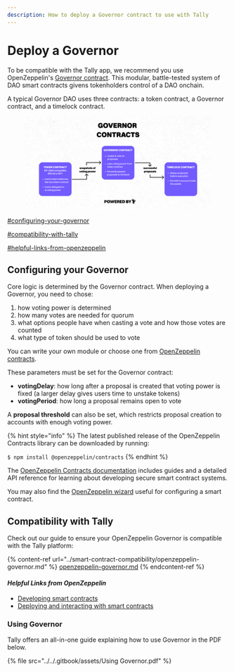 ```yaml
---
description: How to deploy a Governor contract to use with Tally
---
```


# Deploy a Governor

To be compatible with the Tally app, we recommend you use OpenZeppelin's [Governor contract](https://docs.openzeppelin.com/contracts/4.x/api/governance). This modular, battle-tested system of DAO smart contracts givens tokenholders control of a DAO onchain.

A typical Governor DAO uses three contracts: a token contract, a Governor contract, and a timelock contract.

<figure><img src="../../.gitbook/assets/image (122).png" alt=""><figcaption></figcaption></figure>

[#configuring-your-governor](deploy-a-dao-with-token-voting.md#configuring-your-governor "mention")

[#compatibility-with-tally](deploy-a-dao-with-token-voting.md#compatibility-with-tally "mention")

[#helpful-links-from-openzeppelin](deploy-a-dao-with-token-voting.md#helpful-links-from-openzeppelin "mention")

## Configuring your Governor

Core logic is determined by the Governor contract. When deploying a Governor, you need to chose:

1. how voting power is determined
2. how many votes are needed for quorum
3. what options people have when casting a vote and how those votes are counted
4. what type of token should be used to vote

You can write your own module or choose one from [OpenZeppelin contracts](https://docs.openzeppelin.com/contracts/4.x/).

These parameters must be set for the Governor contract:

* **votingDelay**: how long after a proposal is created that voting power is fixed (a larger delay gives users time to unstake tokens)
* **votingPeriod**: how long a proposal remains open to vote

A **proposal threshold** can also be set, which restricts proposal creation to accounts with enough voting power.

{% hint style="info" %}
The latest published release of the OpenZeppelin Contracts library can be downloaded by running:

`$ npm install @openzeppelin/contracts`
{% endhint %}

The [OpenZeppelin Contracts documentation](https://docs.openzeppelin.com/contracts/4.x/) includes guides and a detailed API reference for learning about developing secure smart contract systems.

You may also find the [OpenZeppelin wizard](https://wizard.openzeppelin.com/) useful for configuring a smart contract.

## Compatibility with Tally

Check out our guide to ensure your OpenZeppelin Governor is compatible with the Tally platform:

{% content-ref url="../smart-contract-compatibility/openzeppelin-governor.md" %}
[openzeppelin-governor.md](../smart-contract-compatibility/openzeppelin-governor.md)
{% endcontent-ref %}

#### _Helpful Links from OpenZeppelin_

* [Developing smart contracts](https://docs.openzeppelin.com/learn/developing-smart-contracts)
* [Deploying and interacting with smart contracts](https://docs.openzeppelin.com/learn/deploying-and-interacting)

### Using Governor

Tally offers an all-in-one guide explaining how to use Governor in the PDF below.

{% file src="../../.gitbook/assets/Using Governor.pdf" %}

